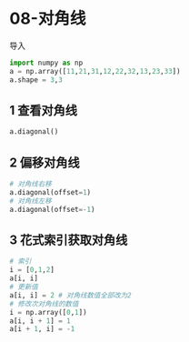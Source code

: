 # 08-对角线

导入

```python
import numpy as np
a = np.array([11,21,31,12,22,32,13,23,33])
a.shape = 3,3
```

## 1 查看对角线

```python
a.diagonal()
```

## 2 偏移对角线

```python
# 对角线右移
a.diagonal(offset=1)
# 对角线左移
a.diagonal(offset=-1)
```

## 3 花式索引获取对角线

```python
# 索引
i = [0,1,2]
a[i, i]
# 更新值
a[i, i] = 2 # 对角线数值全部改为2
# 修改次对角线的数值
i = np.array([0,1])
a[i, i + 1] = 1
a[i + 1, i] = -1
```

